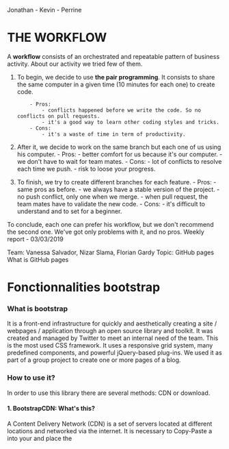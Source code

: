 ﻿Jonathan - Kevin - Perrine

# THE WORKFLOW

A **workflow** consists of an orchestrated and repeatable pattern of business activity.
About our activity we tried few of them.

1.  To begin, we decide to use **the pair programming**. It consists to share the same computer in a given time (10 minutes for each one) to create code.

        	- Pros:
        		- conflicts happened before we write the code. So no conflicts on pull requests.
        		- it's a good way to learn other coding styles and tricks.
        	- Cons:
        		- it's a waste of time in term of productivity.

2.  After it, we decide to work on the same branch but each one of us using his computer. - Pros: - better comfort for us because it's our computer. - we don't have to wait for team mates. - Cons: - lot of conflicts to resolve each time we push. - risk to loose your progress.

3.  To finish, we try to create different branches for each feature. - Pros: - same pros as before. - we always have a stable version of the project. - no push conflict, only one when we merge. - when pull request, the team mates have to validate the new code. - Cons: - it's difficult to understand and to set for a beginner.

To conclude, each one can prefer his workflow, but we don't recommend the second one.
We've got only problems with it, and no pros.
Weekly report - 03/03/2019

Team: Vanessa Salvador, Nizar Slama, Florian Gardy
Topic: GitHub pages
What is GitHub pages

# Fonctionnalities bootstrap

### What is bootstrap

It is a front-end infrastructure for quickly and aesthetically creating a site / webpages / application through an open source library and toolkit.
It was created and managed by Twitter to meet an internal need of the team. This is the most used CSS framework.
It uses a responsive grid system, many predefined components, and powerful jQuery-based plug-ins.
We used it as part of a group project to create one or more pages of a blog.

### How to use it?

In order to use this library there are several methods: CDN or download.

#### 1. BootstrapCDN: What's this?

A Content Delivery Network (CDN) is a set of servers located at different locations and networked via the internet.
It is necessary to Copy-Paste a <link> into your <head> and place
the <script> near the end of your pages, just before the </ body> closing tag.

#### 2. Other methods:

Bootstrap components can be downloaded directly to their site.

### How it works?

Bootstrap uses a responsive 12 column grid layout and has design templates for:

-   Buttons
-   Images
-   Tables
-   Forms
-   Navigation

### Pros and Cons:

#### Pros:

-   Quick site layout ;
-   Very flexible, possibility of modifying the code directly in the HTML ;
-   Render quickly very aesthetic;

#### Cons:

-   Sites necessarily identical at the level of the structure, due to the Bootstrap standard;
-   The copy-pasted;
-   Some tools are difficult to modify at our choice.


# GitHub Pages

## What is GitHub pages

GitHub Pages is a service, provided by GitHub, designed to host your personal, organization, or project pages directly from a GitHub repository.


## How to publish on GitHub Pages ?

If you want to publish a website **as a standard user or an organization**, simply create a new repository on GitHub named **username.github.io**, where _username_ is your username (or organization name) on GitHub.
All the modifications done on the master branch are automatically published on internet.

If you want to publish a **project site**:
 - create any repository
 - create/add a file "index.html"
 - modify the settings of the repository: Settings > GitHub Pages > Select the source branch (master)
 Your site will be publish after your next commit on the master branch.

  
## How can I reach my website ?

To reach your web site, open any web browser and open the url pattern below:
**User or organization** : https://*username*.github.io
**Project** : http://*username*.github.io/*repository*

